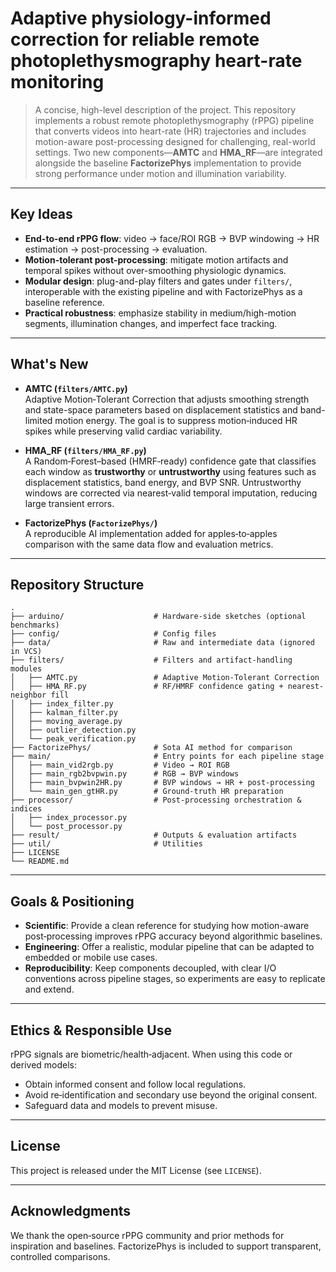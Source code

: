 # Adaptive physiology-informed correction for reliable remote photoplethysmography heart-rate monitoring

> A concise, high-level description of the project. This repository implements a robust remote photoplethysmography (rPPG) pipeline that converts videos into heart-rate (HR) trajectories and includes motion-aware post-processing designed for challenging, real-world settings. Two new components—**AMTC** and **HMA_RF**—are integrated alongside the baseline **FactorizePhys** implementation to provide strong performance under motion and illumination variability.

---

## Key Ideas

- **End-to-end rPPG flow**: video → face/ROI RGB → BVP windowing → HR estimation → post-processing → evaluation.
- **Motion-tolerant post-processing**: mitigate motion artifacts and temporal spikes without over-smoothing physiologic dynamics.
- **Modular design**: plug-and-play filters and gates under `filters/`, interoperable with the existing pipeline and with FactorizePhys as a baseline reference.
- **Practical robustness**: emphasize stability in medium/high-motion segments, illumination changes, and imperfect face tracking.

---

## What's New

- **AMTC (`filters/AMTC.py`)**  
  Adaptive Motion‑Tolerant Correction that adjusts smoothing strength and state-space parameters based on displacement statistics and band-limited motion energy. The goal is to suppress motion‑induced HR spikes while preserving valid cardiac variability.

- **HMA_RF (`filters/HMA_RF.py`)**  
  A Random‑Forest–based (HMRF‑ready) confidence gate that classifies each window as **trustworthy** or **untrustworthy** using features such as displacement statistics, band energy, and BVP SNR. Untrustworthy windows are corrected via nearest‑valid temporal imputation, reducing large transient errors.

- **FactorizePhys (`FactorizePhys/`)**  
  A reproducible AI implementation added for apples‑to‑apples comparison with the same data flow and evaluation metrics.

---

## Repository Structure

```
.
├── arduino/                    # Hardware-side sketches (optional benchmarks)
├── config/                     # Config files
├── data/                       # Raw and intermediate data (ignored in VCS)
├── filters/                    # Filters and artifact-handling modules
│   ├── AMTC.py                 # Adaptive Motion-Tolerant Correction
│   ├── HMA_RF.py               # RF/HMRF confidence gating + nearest-neighbor fill
│   ├── index_filter.py
│   ├── kalman_filter.py
│   ├── moving_average.py
│   ├── outlier_detection.py
│   └── peak_verification.py
├── FactorizePhys/              # Sota AI method for comparison
├── main/                       # Entry points for each pipeline stage
│   ├── main_vid2rgb.py         # Video → ROI RGB
│   ├── main_rgb2bvpwin.py      # RGB → BVP windows
│   ├── main_bvpwin2HR.py       # BVP windows → HR + post-processing
│   └── main_gen_gtHR.py        # Ground-truth HR preparation
├── processor/                  # Post-processing orchestration & indices
│   ├── index_processor.py
│   └── post_processor.py
├── result/                     # Outputs & evaluation artifacts
├── util/                       # Utilities
├── LICENSE
└── README.md
```

---

## Goals & Positioning

- **Scientific**: Provide a clean reference for studying how motion-aware post‑processing improves rPPG accuracy beyond algorithmic baselines.
- **Engineering**: Offer a realistic, modular pipeline that can be adapted to embedded or mobile use cases.
- **Reproducibility**: Keep components decoupled, with clear I/O conventions across pipeline stages, so experiments are easy to replicate and extend.

---


## Ethics & Responsible Use

rPPG signals are biometric/health‑adjacent. When using this code or derived models:
- Obtain informed consent and follow local regulations.
- Avoid re‑identification and secondary use beyond the original consent.
- Safeguard data and models to prevent misuse.

---

## License

This project is released under the MIT License (see `LICENSE`).

---

## Acknowledgments

We thank the open‑source rPPG community and prior methods for inspiration and baselines. FactorizePhys is included to support transparent, controlled comparisons.
